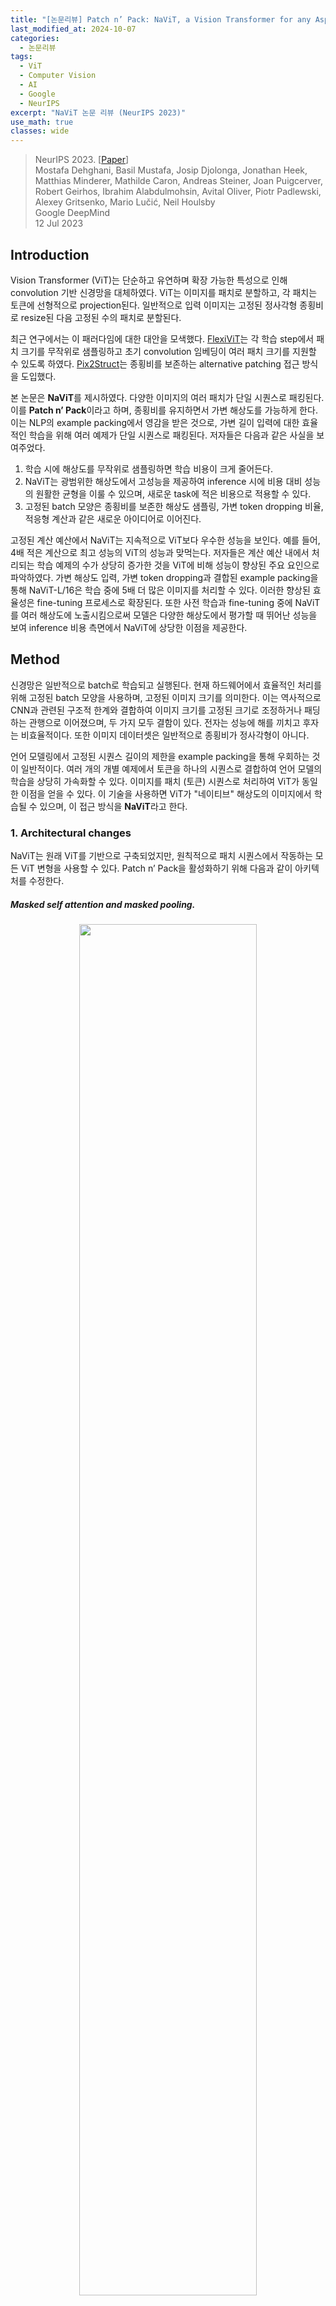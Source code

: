 ```yaml
---
title: "[논문리뷰] Patch n’ Pack: NaViT, a Vision Transformer for any Aspect Ratio and Resolution"
last_modified_at: 2024-10-07
categories:
  - 논문리뷰
tags:
  - ViT
  - Computer Vision
  - AI
  - Google
  - NeurIPS
excerpt: "NaViT 논문 리뷰 (NeurIPS 2023)"
use_math: true
classes: wide
---
```


> NeurIPS 2023. [[Paper](https://arxiv.org/abs/2307.06304)]  
> Mostafa Dehghani, Basil Mustafa, Josip Djolonga, Jonathan Heek, Matthias Minderer, Mathilde Caron, Andreas Steiner, Joan Puigcerver, Robert Geirhos, Ibrahim Alabdulmohsin, Avital Oliver, Piotr Padlewski, Alexey Gritsenko, Mario Lučić, Neil Houlsby  
> Google DeepMind  
> 12 Jul 2023  

## Introduction
Vision Transformer (ViT)는 단순하고 유연하며 확장 가능한 특성으로 인해 convolution 기반 신경망을 대체하였다. ViT는 이미지를 패치로 분할하고, 각 패치는 토큰에 선형적으로 projection된다. 일반적으로 입력 이미지는 고정된 정사각형 종횡비로 resize된 다음 고정된 수의 패치로 분할된다.

최근 연구에서는 이 패러다임에 대한 대안을 모색했다. [FlexiViT](https://kimjy99.github.io/논문리뷰/flexivit)는 각 학습 step에서 패치 크기를 무작위로 샘플링하고 초기 convolution 임베딩이 여러 패치 크기를 지원할 수 있도록 하였다. [Pix2Struct](https://arxiv.org/abs/2210.03347)는 종횡비를 보존하는 alternative patching 접근 방식을 도입했다. 

본 논문은 **NaViT**를 제시하였다. 다양한 이미지의 여러 패치가 단일 시퀀스로 패킹된다. 이를 **Patch n’ Pack**이라고 하며, 종횡비를 유지하면서 가변 해상도를 가능하게 한다. 이는 NLP의 example packing에서 영감을 받은 것으로, 가변 길이 입력에 대한 효율적인 학습을 위해 여러 예제가 단일 시퀀스로 패킹된다. 저자들은 다음과 같은 사실을 보여주었다. 

1. 학습 시에 해상도를 무작위로 샘플링하면 학습 비용이 크게 줄어든다. 
2. NaViT는 광범위한 해상도에서 고성능을 제공하여 inference 시에 비용 대비 성능의 원활한 균형을 이룰 수 있으며, 새로운 task에 적은 비용으로 적용할 수 있다. 
3. 고정된 batch 모양은 종횡비를 보존한 해상도 샘플링, 가변 token dropping 비율, 적응형 계산과 같은 새로운 아이디어로 이어진다. 

고정된 계산 예산에서 NaViT는 지속적으로 ViT보다 우수한 성능을 보인다. 예를 들어, 4배 적은 계산으로 최고 성능의 ViT의 성능과 맞먹는다. 저자들은 계산 예산 내에서 처리되는 학습 예제의 수가 상당히 증가한 것을 ViT에 비해 성능이 향상된 주요 요인으로 파악하였다. 가변 해상도 입력, 가변 token dropping과 결합된 example packing을 통해 NaViT-L/16은 학습 중에 5배 더 많은 이미지를 처리할 수 있다. 이러한 향상된 효율성은 fine-tuning 프로세스로 확장된다. 또한 사전 학습과 fine-tuning 중에 NaViT를 여러 해상도에 노출시킴으로써 모델은 다양한 해상도에서 평가할 때 뛰어난 성능을 보여 inference 비용 측면에서 NaViT에 상당한 이점을 제공한다. 

## Method
신경망은 일반적으로 batch로 학습되고 실행된다. 현재 하드웨어에서 효율적인 처리를 위해 고정된 batch 모양을 사용하며, 고정된 이미지 크기를 의미한다. 이는 역사적으로 CNN과 관련된 구조적 한계와 결합하여 이미지 크기를 고정된 크기로 조정하거나 패딩하는 관행으로 이어졌으며, 두 가지 모두 결함이 있다. 전자는 성능에 해를 끼치고 후자는 비효율적이다. 또한 이미지 데이터셋은 일반적으로 종횡비가 정사각형이 아니다. 

언어 모델링에서 고정된 시퀀스 길이의 제한을 example packing을 통해 우회하는 것이 일반적이다. 여러 개의 개별 예제에서 토큰을 하나의 시퀀스로 결합하여 언어 모델의 학습을 상당히 가속화할 수 있다. 이미지를 패치 (토큰) 시퀀스로 처리하여 ViT가 동일한 이점을 얻을 수 있다. 이 기술을 사용하면 ViT가 "네이티브" 해상도의 이미지에서 학습될 수 있으며, 이 접근 방식을 **NaViT**라고 한다. 

### 1. Architectural changes
NaViT는 원래 ViT를 기반으로 구축되었지만, 원칙적으로 패치 시퀀스에서 작동하는 모든 ViT 변형을 사용할 수 있다. Patch n’ Pack을 활성화하기 위해 다음과 같이 아키텍처를 수정한다. 

##### Masked self attention and masked pooling.
<center><img src='{{"/assets/img/navit/navit-fig2.webp" | relative_url}}' width="75%"></center>
<br>
예제가 서로 attention되는 것을 방지하기 위해 추가적인 self attention 마스크가 도입된다. 마찬가지로 인코더 위의 mask pooling은 각 예제 내의 토큰 표현을 pooling하여 시퀀스에서 예제별로 하나의 벡터 표현을 생성하는 것을 목표로 한다. 

##### Factorized & fractional positional embeddings
임의의 해상도와 종횡비를 처리하기 위해 위치 임베딩을 수정한다. 해상도 $R \times R$의 정사각형 이미지가 주어지면 패치 크기 $P$의 ViT는 길이가 $(R/P)^2$인 1차원 위치 임베딩을 학습한다. 더 높은 해상도 $R$에서 학습하거나 평가하기 위해서는 이러한 임베딩을 interpolation해야 한다. 

가변적인 종횡비를 지원하고 처음 보는 해상도로 쉽게 extrapolate하기 위해 **factorized positional embedding**을 도입한다. 여기서는 $x$ 좌표와 $y$ 좌표에 해당하는 개별 임베딩 $\phi_x$와 $\phi_y$로 분해한다. 그런 다음 두 임베딩을 더한다. 

저자들은 두 가지 방식을 고려하였다. 

1. **Absolute embedding** $\phi (p) : [0, \textrm{maxLen}] \rightarrow \mathbb{R}^D$: 패치 인덱스의 함수
2. **Fractional embedding** $\phi (r) : [0, 1] \rightarrow \mathbb{R}^D$: 상대적인 거리 $r = p/\textrm{side-length}$의 함수

후자는 이미지 크기와 무관한 위치 임베딩을 제공하지만 원래 종횡비를 부분적으로 난독화하여 패치의 수에서만 암시적으로 나타난다. 저자들은 단순히 학습된 임베딩, sinusoidal 임베딩, NeRF에서 사용하는 학습된 푸리에 위치 임베딩을 고려하였다. 

### 2. Training changes
##### Continuous Token dropping
Token dropping (학습 중 입력 패치의 무작위 생략)은 학습을 가속화하기 위해 개발되었다. 그러나 일반적으로 모든 예제에서 동일한 비율의 토큰이 드롭되지만, 패킹은 token dropping을 연속적으로 수행할 수 있게 하며, token dropping 비율을 이미지별로 다르게 할 수 있다. 이를 통해 완전한 이미지를 여전히 보면서 dropping을 수행하여 학습/inference 불일치를 줄이고 빠른 처리량의 이점을 얻을 수 있다. 또한 패킹을 사용하면 dropping 비율을 미리 정의된 schedule에 따라 학습하는 동안 지속적으로 변경할 수 있다. 

##### Resolution sampling
NaViT는 각 이미지의 원래 해상도를 사용하여 학습할 수 있다. 또는 종횡비를 유지하면서 총 픽셀 수를 다시 샘플링할 수 있다. ViT에서는 더 큰 처리량과 더 큰 성능 사이에 trade-off가 있다. 종종 모델은 더 작은 해상도에서 사전 학습되고 더 높은 해상도에서 fine-tuning된다. 

NaViT는 훨씬 더 유연하다. 각 이미지의 원래 종횡비를 유지하면서 이미지 크기를 샘플링하여 혼합 해상도 학습이 가능하다. 이를 통해 더 높은 처리량과 큰 이미지에 대한 노출이 모두 가능하여 동등한 ViT에 비해 상당히 향상된 성능을 제공한다. 

### 3. Efficiency of NaViT
##### Self attention 비용
<center><img src='{{"/assets/img/navit/navit-fig4.webp" | relative_url}}' width="35%"></center>
<br>
Attention의 $O(n^2)$ 비용은 여러 이미지를 더 긴 시퀀스로 패킹할 때 자연스럽게 발생하는 문제이다. NaViT에서는 transformer의 hidden 차원이 스케일링됨에 따라 attention이 전체 비용에서 차지하는 비중이 점점 작아지고, MLP의 계산 비용도 함께 줄어든다. 

위 그래프는 이러한 추세를 보여주며, 패킹과 관련된 오버헤드가 모델 차원에 따라 감소한다. 속도 외에도 self-attention의 메모리 비용은 매우 긴 시퀀스에 문제가 될 수 있지만, 여러 메모리 효율적인 방법을 사용하여 해결할 수도 있다. 

##### Packing & sequence-level padding
여러 예제를 포함하는 최종 시퀀스 길이는 고정되어야 하며, greedy packing 방식을 사용한다. 일반적으로 고정 길이에 정확히 합산되는 예제의 완벽한 조합은 없으며 패딩 토큰을 사용해야 한다. 시퀀스 마지막 예제의 해상도 또는 token dropping 비율을 동적으로 선택하여 길이를 정확히 맞출 수 있지만, 일반적으로 토큰의 2% 미만이 패딩 토큰이기 때문에 간단한 접근 방식으로 충분하다. 

##### Padding examples & contrastive loss
Per-token loss는 패킹된 시퀀스로 구현하기 쉽다. 그러나 많은 컴퓨터 비전 모델은 pooling된 표현에 적용되는 예제 수준의 loss로 학습된다. 이를 위해서는 두 가지 수정이 필요하다. 

1. 패킹을 설명하기 위해 일반적인 pooling head를 수정해야 한다. 
2. 각 시퀀스에서 여러 pooling된 표현을 추출해야 한다. $B$개의 시퀀스의 batch에서 시퀀스당 최대 $E_\textrm{max}$개의 예제, 즉 최대 $B \times E_\textrm{max}$개의 pooling된 표현을 추출한다는 가정이 필요하다. 

시퀀스에 $E_\textrm{max}$보다 많은 이미지가 포함된 경우 추가 이미지가 삭제되어 모델의 인코더 계산이 낭비된다. 시퀀스에 $E_\textrm{max}$보다 적은 예제가 있는 경우 loss는 많은 가짜 패딩 표현을 처리한다. 

후자는 contrastive learning에서 문제로, loss 계산이 시간과 메모리 측면에서 $O(n^2)$로 확장된다. 이를 피하기 위해 저자들은 chunked contrastive loss를 사용했으며, 이는 softmax를 위해 모든 데이터 포인트를 모을 필요 없이 로컬 디바이스들에서 계산을 수행하고 글로벌 softmax 정규화를 위한 통계를 효율적으로 누적하여 문제를 해결한다. 이를 통해 높은 $E_\textrm{max}$ 값을 사용할 수 있어 모델 인코더를 효율적으로 사용할 수 있으며, loss로 인해 병목 현상이 발생하지 않는다.

## Experiments
저자들은 두 가지 셋업으로 NaViT를 사전 학습시켰다. 

1. JFT-4B에서 classification training
2. WebLI에서 contrastive language-image training (CLIP)

### 1. Improved training efficiency and performance
다음은 다양한 NaViT 모델의 JFT 사전 학습 성능을 계산량이 비슷한 ViT와 비교한 그래프이다. 

<center><img src='{{"/assets/img/navit/navit-fig1.webp" | relative_url}}' width="88%"></center>

### 2. Benefits of variable resolution
다음은 고정 및 가변 해상도 학습에 따른 모델의 성능을 비교한 그래프이다. 

<center><img src='{{"/assets/img/navit/navit-fig5.webp" | relative_url}}' width="88%"></center>
<br>
다음은 가변 해상도 fine-tuning에 따른 성능을 비교한 그래프이다. 

<center><img src='{{"/assets/img/navit/navit-fig6.webp" | relative_url}}' width="55%"></center>
<br>
다음은 해상도 샘플링 전략에 따른 성능을 비교한 그래프이다. 

<center><img src='{{"/assets/img/navit/navit-fig7.webp" | relative_url}}' width="40%"></center>

### 3. Benefits of variable token dropping
다음은 token dropping 전략에 따른 성능을 비교한 그래프이다. 

<center><img src='{{"/assets/img/navit/navit-fig9.webp" | relative_url}}' width="70%"></center>
<br>
다음은 token dropping schedule에 따른 성능을 비교한 그래프이다. 

<center><img src='{{"/assets/img/navit/navit-fig8.webp" | relative_url}}' width="34%"></center>

### 4. Positional embeddings
다음은 position embedding에 따른 성능을 비교한 그래프이다. 

<center><img src='{{"/assets/img/navit/navit-fig10.webp" | relative_url}}' width="100%"></center>

### 5. Other aspects of NaViT's performance
다음은 out of distribution에 대한 평가 결과이다. 

<center><img src='{{"/assets/img/navit/navit-fig11.webp" | relative_url}}' width="95%"></center>

### 6. Other downstream tasks
다음은 semantic segmentation 성능을 ViT와 비교한 그래프이다. 

<center><img src='{{"/assets/img/navit/navit-fig13.webp" | relative_url}}' width="37%"></center>
<br>
다음은 object detection 성능을 ViT와 비교한 표이다. 

<center><img src='{{"/assets/img/navit/navit-table1.webp" | relative_url}}' width="37%"></center>